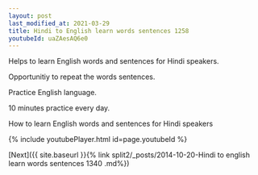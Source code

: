 ```yaml
---
layout: post
last_modified_at: 2021-03-29
title: Hindi to English learn words sentences 1258 
youtubeId: uaZAesAQ6e0
---
```

 
 
Helps to learn English words and sentences for Hindi speakers.

Opportunitiy to repeat the words sentences. 

Practice English language. 
 
10 minutes practice every day. 
 
How to learn English words and sentences for Hindi speakers 
 
{% include youtubePlayer.html id=page.youtubeId %}
 
 
[Next]({{ site.baseurl }}{% link  split2/_posts/2014-10-20-Hindi to english learn words sentences 1340 .md%})
 

